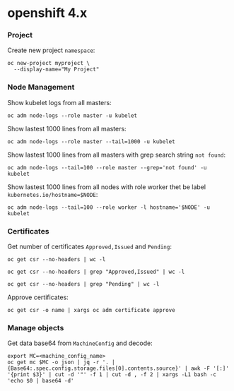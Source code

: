 # openshift 4.x



### Project
Create new project `namespace`:
```
oc new-project myproject \
  --display-name="My Project"
```


### Node Management

Show kubelet logs from all masters:
```
oc adm node-logs --role master -u kubelet
```
Show lastest 1000 lines from all masters:
```
oc adm node-logs --role master --tail=1000 -u kubelet
```
Show lastest 1000 lines from all masters with grep search string `not found`:
```
oc adm node-logs --tail=100 --role master --grep='not found' -u kubelet
```
Show lastest 1000 lines from all nodes with role worker thet be label `kubernetes.io/hostname=$NODE`:
```
oc adm node-logs --tail=100 --role worker -l hostname='$NODE' -u kubelet
```

### Certificates

Get number of certificates `Approved,Issued` and `Pending`:
```
oc get csr --no-headers | wc -l

oc get csr --no-headers | grep "Approved,Issued" | wc -l

oc get csr --no-headers | grep "Pending" | wc -l
```
Approve certificates:
```
oc get csr -o name | xargs oc adm certificate approve
```

### Manage objects

Get data base64 from `MachineConfig` and decode:
```
export MC=<machine_config_name>
oc get mc $MC -o json | jq -r '. | {Base64:.spec.config.storage.files[0].contents.source}' | awk -F '[:]' '{print $3}' | cut -d '"' -f 1 | cut -d , -f 2 | xargs -L1 bash -c 'echo $0 | base64 -d'
```
